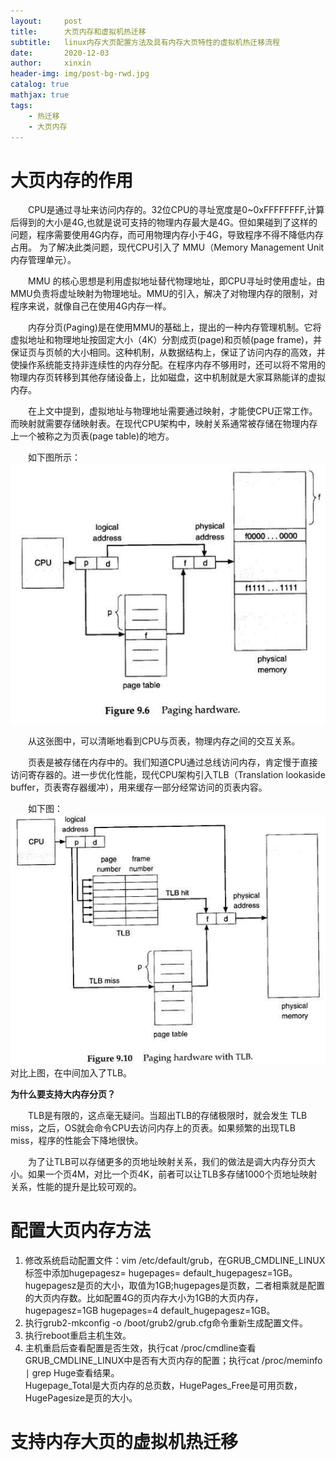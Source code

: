 ```yaml
---
layout:     post                    
title:      大页内存和虚拟机热迁移               
subtitle:   linux内存大页配置方法及具有内存大页特性的虚拟机热迁移流程 
date:       2020-12-03             
author:     xinxin                     
header-img: img/post-bg-rwd.jpg    
catalog: true                       
mathjax: true
tags:                               
    - 热迁移
    - 大页内存
---
```

# 大页内存的作用
　　CPU是通过寻址来访问内存的。32位CPU的寻址宽度是0~0xFFFFFFFF,计算后得到的大小是4G,也就是说可支持的物理内存最大是4G。但如果碰到了这样的问题，程序需要使用4G内存，而可用物理内存小于4G，导致程序不得不降低内存占用。
为了解决此类问题，现代CPU引入了 MMU（Memory Management Unit 内存管理单元）。

　　MMU 的核心思想是利用虚拟地址替代物理地址，即CPU寻址时使用虚址，由 MMU负责将虚址映射为物理地址。MMU的引入，解决了对物理内存的限制，对程序来说，就像自己在使用4G内存一样。

　　内存分页(Paging)是在使用MMU的基础上，提出的一种内存管理机制。它将虚拟地址和物理地址按固定大小（4K）分割成页(page)和页帧(page frame)，并保证页与页帧的大小相同。这种机制，从数据结构上，保证了访问内存的高效，并使操作系统能支持非连续性的内存分配。在程序内存不够用时，还可以将不常用的物理内存页转移到其他存储设备上，比如磁盘，这中机制就是大家耳熟能详的虚拟内存。

　　在上文中提到，虚拟地址与物理地址需要通过映射，才能使CPU正常工作。
而映射就需要存储映射表。在现代CPU架构中，映射关系通常被存储在物理内存上一个被称之为页表(page table)的地方。

　　如下图所示：
![.](/img/paging_hardware.jpg)

　　从这张图中，可以清晰地看到CPU与页表，物理内存之间的交互关系。　　

　　页表是被存储在内存中的。我们知道CPU通过总线访问内存，肯定慢于直接访问寄存器的。进一步优化性能，现代CPU架构引入TLB（Translation lookaside buffer，页表寄存器缓冲），用来缓存一部分经常访问的页表内容。

　　如下图：
![.](/img/paging_hardware_with_TLB.jpg)
对比上图，在中间加入了TLB。

**为什么要支持大内存分页？**  

　　TLB是有限的，这点毫无疑问。当超出TLB的存储极限时，就会发生 TLB miss，之后，OS就会命令CPU去访问内存上的页表。如果频繁的出现TLB miss，程序的性能会下降地很快。

　　为了让TLB可以存储更多的页地址映射关系，我们的做法是调大内存分页大小。如果一个页4M，对比一个页4K，前者可以让TLB多存储1000个页地址映射关系，性能的提升是比较可观的。

# 配置大页内存方法
1. 修改系统启动配置文件：vim /etc/default/grub，在GRUB_CMDLINE_LINUX标签中添加hugepagesz=<pagesize> hugepages=<pagenumber> default\_hugepagesz=1GB。hugepagesz是页的大小，取值为1GB;hugepages是页数，二者相乘就是配置的大页内存数。比如配置4G的页内存大小为1GB的大页内存，hugepagesz=1GB hugepages=4 default_hugepagesz=1GB。
2. 执行grub2-mkconfig -o /boot/grub2/grub.cfg命令重新生成配置文件。
3. 执行reboot重启主机生效。
4. 主机重启后查看配置是否生效，执行cat /proc/cmdline查看GRUB_CMDLINE_LINUX中是否有大页内存的配置；执行cat /proc/meminfo $\mid$ grep Huge查看结果。  
Hugepage\_Total是大页内存的总页数，HugePages_Free是可用页数，HugePagesize是页的大小。

# 支持内存大页的虚拟机热迁移

